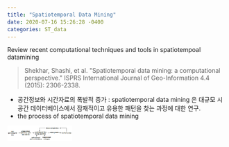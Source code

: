 ```yaml
---
title: "Spatiotemporal Data Mining"
date: 2020-07-16 15:26:28 -0400
categories: ST_data
---
```

Review recent computational techniques and tools in spatiotempoal datamining 
> Shekhar, Shashi, et al. "Spatiotemporal data mining: a computational perspective." ISPRS International Journal of Geo-Information 4.4 (2015): 2306-2338.

- 공간정보와 시간자료의 폭발적 증가 : spatiotemporal data mining 은 대규모 시공간 데이터베이스에서 잠재적이고 유용한 패턴을 찾는 과정에 대한 연구. 
- the process of spatiotemporal data mining

<img width="150" src="../img/st_datamining_process.png" >



